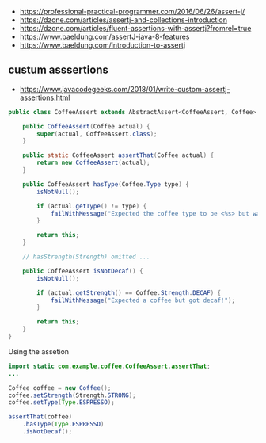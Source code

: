 - https://professional-practical-programmer.com/2016/06/26/assert-j/
- https://dzone.com/articles/assertj-and-collections-introduction
- https://dzone.com/articles/fluent-assertions-with-assertj?fromrel=true
- https://www.baeldung.com/assertJ-java-8-features
- https://www.baeldung.com/introduction-to-assertj

## custum asssertions

- https://www.javacodegeeks.com/2018/01/write-custom-assertj-assertions.html

```java
public class CoffeeAssert extends AbstractAssert<CoffeeAssert, Coffee> {

    public CoffeeAssert(Coffee actual) {
        super(actual, CoffeeAssert.class);
    }

    public static CoffeeAssert assertThat(Coffee actual) {
        return new CoffeeAssert(actual);
    }

    public CoffeeAssert hasType(Coffee.Type type) {
        isNotNull();

        if (actual.getType() != type) {
            failWithMessage("Expected the coffee type to be <%s> but was <%s>", type, actual.getType());
        }

        return this;
    }

    // hasStrength(Strength) omitted ...

    public CoffeeAssert isNotDecaf() {
        isNotNull();

        if (actual.getStrength() == Coffee.Strength.DECAF) {
            failWithMessage("Expected a coffee but got decaf!");
        }

        return this;
    }
}

```
Using the assetion

```java
import static com.example.coffee.CoffeeAssert.assertThat;
...

Coffee coffee = new Coffee();
coffee.setStrength(Strength.STRONG);
coffee.setType(Type.ESPRESSO);

assertThat(coffee)
    .hasType(Type.ESPRESSO)
    .isNotDecaf();
```

